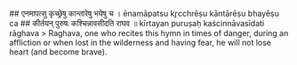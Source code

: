 <section>
<section data-markdown>
## एनमापत्सु कृच्छ्रेषु कान्तारेषु भयेषु च ।
ēnamāpatsu kr̥cchrēṣu kāntārēṣu bhayēṣu ca
## कीर्तयन् पुरुषः कश्चिन्नावसीदति राघव ॥
kīrtayan puruṣaḥ kaścinnāvasīdati rāghava
<!--
</section>
<section data-markdown>
> Listen, Oh Rāghava, any person, singing the glories of Surya in great difficulties, during affliction, while lost in the wilderness, and when beset with fear, will not come to grief.
</section>

<section data-markdown>
-->
> Raghava, one who recites this hymn in times of danger, during an affliction or when lost in the wilderness and having fear, he will not lose heart (and become brave).
</section>
</section>
